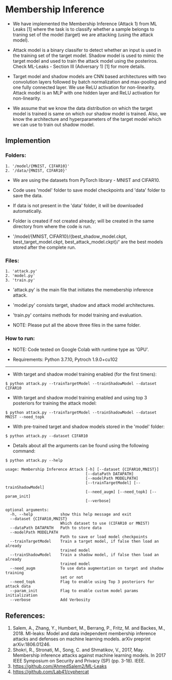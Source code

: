 # Membership Inference

* We have implemented the Membership Inference (Attack 1) from ML Leaks [1] where the task is to classify whether a sample belongs to traning set of the model (target) we are attacking (using the attack model). 

* Attack model is a binary classifer to detect whether an input is used in the training set of the target model. Shadow model is used to mimic the target model and used to train the attack model using the posteriros. Check ML-Leaks - Section III (Adversary 1) [1] for more details.

* Target model and shadow models are CNN based architectures with two convolution layers followed by batch normalization and max-pooling and one fully connected layer. We use ReLU activation for non-linearity. Attack model is an MLP with one hidden layer and ReLU activation for non-linearity.

* We assume that we know the data distribution on which the target model is trained is same on which our shadow model is trained. Also, we know the architecture and hyperparameters of the target model which we can use to train out shadow model.


## Implemention

### Folders:  

    1. '/model/{MNIST, CIFAR10}' 
    2. '/data/{MNIST, CIFAR10}' 

* We are using the datasets from PyTorch library - MNIST and CIFAR10. 

* Code uses 'model' folder to save model checkpoints and 'data' folder to save the data.

* If data is not present in the 'data' folder, it will be downloaded automatically.

* Folder is created if not created already; will be created in the same directory from where the code is run.

* '/model/{MNIST, CIFAR10}/{best_shadow_model.ckpt, best_target_model.ckpt, best_attack_model.ckpt}/' are the best models stored after the complete run.

### Files: 

    1. 'attack.py'
    2. 'model.py' 
    3. 'train.py'

* 'attack.py' is the main file that initiates the memebership inference attack.

* 'model.py' consists target, shadow and attack model architectures.

* 'train.py' contains methods for model training and evaluation.

* NOTE: Please put all the above three files in the same folder.

### How to run:

* NOTE: Code tested on Google Colab with runtime type as 'GPU'. 

* Requirements: Python 3.7.10, Pytroch 1.9.0+cu102
---------------------------------------------------------------------------------

* With target and shadow model training enabled (for the first timers):
```
$ python attack.py --trainTargetModel --trainShadowModel --dataset CIFAR10
```

* With target and shadow model training enabled and using top 3 posteriors for training the attack model:
```
$ python attack.py --trainTargetModel --trainShadowModel --dataset MNIST --need_topk
```

* With pre-trained target and shadow models stored in the 'model' folder:
```
$ python attack.py --dataset CIFAR10
```

* Details about all the arguments can be found using the following command:
```
$ python attack.py --help 
```
    usage: Membership Inference Attack [-h] [--dataset {CIFAR10,MNIST}]
                                       [--dataPath DATAPATH]
                                       [--modelPath MODELPATH]
                                       [--trainTargetModel] [--trainShadowModel]
                                       [--need_augm] [--need_topk] [--param_init]
                                       [--verbose]

    optional arguments:
      -h, --help            show this help message and exit
      --dataset {CIFAR10,MNIST}
                            Which dataset to use (CIFAR10 or MNIST)
      --dataPath DATAPATH   Path to store data
      --modelPath MODELPATH
                            Path to save or load model checkpoints
      --trainTargetModel    Train a target model, if false then load an already
                            trained model
      --trainShadowModel    Train a shadow model, if false then load an already
                            trained model
      --need_augm           To use data augmentation on target and shadow training
                            set or not
      --need_topk           Flag to enable using Top 3 posteriors for attack data
      --param_init          Flag to enable custom model params initialization
      --verbose             Add Verbosity

## References:

1. Salem, A., Zhang, Y., Humbert, M., Berrang, P., Fritz, M. and Backes, M., 2018. Ml-leaks: Model and data independent membership inference attacks and defenses on machine learning models. arXiv preprint arXiv:1806.01246.
2. Shokri, R., Stronati, M., Song, C. and Shmatikov, V., 2017, May. Membership inference attacks against machine learning models. In 2017 IEEE Symposium on Security and Privacy (SP) (pp. 3-18). IEEE.
3. https://github.com/AhmedSalem2/ML-Leaks
4. https://github.com/Lab41/cyphercat

